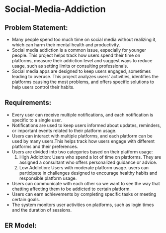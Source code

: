 # Social-Media-Addiction
## Problem Statement:
- Many people spend too much time on social media without realizing it, which can harm their mental health and productivity.
- Social media addiction is a common issue, especially for younger people. This project helps track how users spend their time on platforms, measure their addiction level and suggest ways to reduce usage, such as setting limits or consulting professionals.
- Social media apps are designed to keep users engaged, sometimes leading to overuse. This project analyzes users' activities, identifies the platforms causing the most problems, and offers specific solutions to help users control their habits.
## Requirements:
- Every user can receive multiple notifications, and each notification is specific to a single user.
- Notifications are used to keep users informed about updates, reminders, or important events related to their platform usage.
- Users can interact with multiple platforms, and each platform can be used by many users.This helps track how users engage with different platforms and their preferences.
-  Users are divided into two categories based on their platform usage:
   1. High Addiction: Users who spend a lot of time on platforms. They are assigned a consultant who offers personalized guidance or advice.
   2. Low Addiction: Users with moderate platform usage. users can participate in challenges designed to encourage healthy habits and responsible platform usage.
- Users can communicate with each other so we want to see the way that chatting affecting them to be addicted to certain platform.
- Users can earn achievements by completing specific tasks or meeting certain goals.
- The system monitors user activities on platforms, such as login times and the duration of sessions.
## ER Model:

